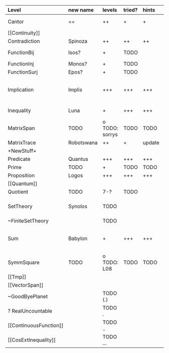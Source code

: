 
| Level                  | new name   | levels         | tried? | hints  | story  | summary    | picture | optional changes                                                      |
|:-----------------------|:-----------|:---------------|:-------|:-------|:-------|:-----------|:--------|:----------------------------------------------------------------------|
| Cantor                 | ==         | ++             | +      | +      | +      |            | +++     | move first problem somewhere else                                     |
| [[Continuity]]         |            |                |        |        |        |            |         |                                                                       |
| Contradiction          | Spinoza    | ++             | ++     | ++     | ++     |            | +++     | add WLOG tactic?                                                      |
| FunctionBij            | Isos?      | +              | TODO   |        | TODO   |            | TODO    | remove linear_combination                                             |
| FunctionInj            | Monos?     | +              | TODO   |        | TODO   |            | TODO    |                                                                       |
| FunctionSurj           | Epos?      | +              | TODO   |        | TODO   |            | TODO    |                                                                       |
| Implication            | Implis     | +++            | +++    | +++    | ++     | o (update) | +++     | (check trans tactic for implications? -- Jon has added it to level 9) |
| Inequality             | Luna       | +              | +++    | +++    | +++    |            | +++     | add some help for Analysis-level                                      |
| MatrixSpan             | TODO       | o TODO: sorrys | TODO   | TODO   | TODO   |            | TODO    |                                                                       |
| MatrixTrace            | Robotswana | ++             | +      | update | update |            | +++     |                                                                       |
| +NewStuff+             |            |                |        |        |        |            |         |                                                                       |
| Predicate              | Quantus    | +++            | +++    | +++    | +++    | +          | +++     |                                                                       |
| Prime                  | TODO       | +              | TODO   | TODO   | TODO   |            | TODO    |                                                                       |
| Proposition            | Logos      | +++            | +++    | +++    | +++    | +          | +++     |                                                                       |
| [[Quantum]]            |            |                |        |        |        |            |         |                                                                       |
| Quotient               | TODO       | 7-?            | TODO   |        | TODO   |            |         |                                                                       |
| SetTheory              | Synolos    | TODO           |        |        |        |            | ??      | (add intervals?? -- only necessary for analysis)                      |
| ~FiniteSetTheory       |            | TODO           |        |        |        |            | TODO    |                                                                       |
| Sum                    | Babylon    | +              | +++    | +++    | +++    |            | +++     | TODO: add sum over zeroes, adding over singleton                      |
| SymmSquare             | TODO       | o TODO: L08    | TODO   | TODO   | TODO   |            | TODO    |                                                                       |
| [[Tmp]]                |            |                |        |        |        |            |         |                                                                       |
| [[VectorSpan]]         |            |                |        |        |        |            |         |                                                                       |
| ~GoodByePlanet         |            | TODO (.)       |        |        |        |            |         |                                                                       |
| ? RealUncountable      |            | TODO .         |        |        |        |            |         |                                                                       |
| [[ContinuousFunction]] |            | TODO ..        |        |        |        |            |         |                                                                       |
| [[CosExtInequality]]   |            | TODO ...       |        |        |        |            |         |                                                                       |
